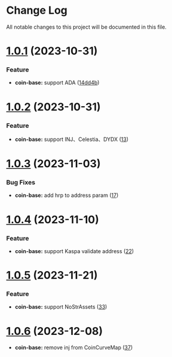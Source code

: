 # Change Log

All notable changes to this project will be documented in this file.

# [1.0.1](https://github.com/okx/js-wallet-sdk) (2023-10-31)

### Feature

- **coin-base:** support
  ADA ([14dd4b](https://github.com/okx/js-wallet-sdk/commit/14dd4b171355dfba8a401db769425c200172e900))

# [1.0.2](https://github.com/okx/js-wallet-sdk) (2023-10-31)

### Feature

- **coin-base:** support INJ、Celestia、DYDX ([13](https://github.com/okx/js-wallet-sdk/pull/13))

# [1.0.3](https://github.com/okx/js-wallet-sdk) (2023-11-03)

### Bug Fixes

- **coin-base:** add hrp to address param ([17](https://github.com/okx/js-wallet-sdk/pull/17))

# [1.0.4](https://github.com/okx/js-wallet-sdk) (2023-11-10)

### Feature

- **coin-base:** support Kaspa validate address ([22](https://github.com/okx/js-wallet-sdk/pull/22))

# [1.0.5](https://github.com/okx/js-wallet-sdk) (2023-11-21)

### Feature

- **coin-base:** support NoStrAssets  ([33](https://github.com/okx/js-wallet-sdk/pull/33))

# [1.0.6](https://github.com/okx/js-wallet-sdk) (2023-12-08)

- **coin-base:** remove inj from CoinCurveMap ([37](https://github.com/okx/js-wallet-sdk/pull/37))